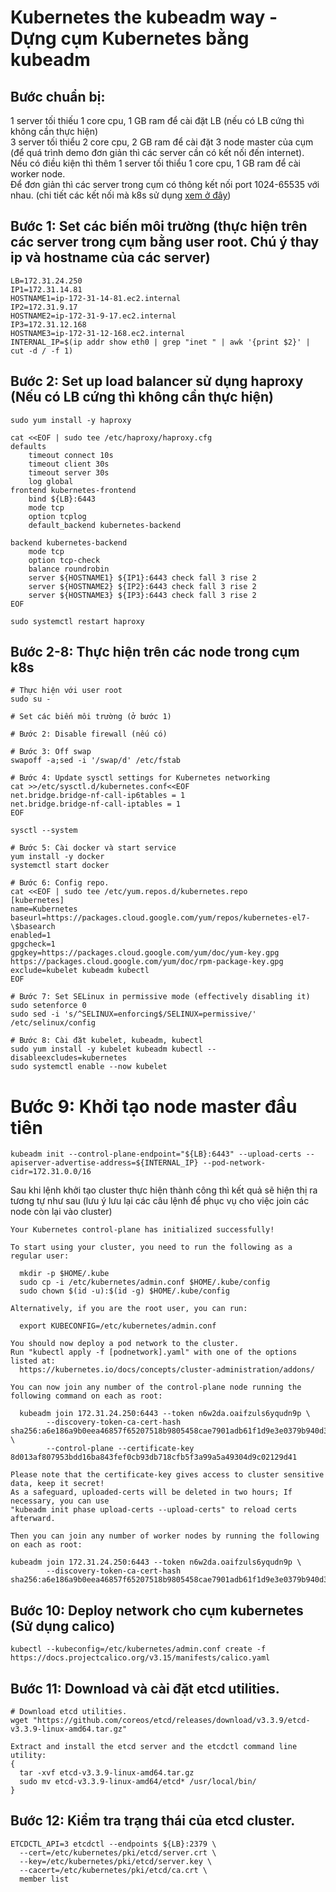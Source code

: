 # Kubernetes the kubeadm way - Dựng cụm Kubernetes bằng kubeadm

## Bước chuẩn bị:
1 server tối thiếu 1 core cpu, 1 GB ram để cài đặt LB (nếu có LB cứng thì không cần thực hiện)<br>
3 server tối thiểu 2 core cpu, 2 GB ram để cài đặt 3 node master của cụm (để quá trình demo đơn giản thì các server cần có kết nối đến internet).<br>
Nếu có điều kiện thì thêm 1 server tối thiểu 1 core cpu, 1 GB ram để cài worker node.<br>
Để đơn giản thì các server trong cụm có thông kết nối port 1024-65535 với nhau. (chi tiết các kết nối mà k8s sử dụng [xem ở đây](https://kubernetes.io/docs/reference/ports-and-protocols/))

## Bước 1: Set các biến môi trường (thực hiện trên các server trong cụm bằng user root. Chú ý thay ip và hostname của các server)
```
LB=172.31.24.250
IP1=172.31.14.81
HOSTNAME1=ip-172-31-14-81.ec2.internal
IP2=172.31.9.17
HOSTNAME2=ip-172-31-9-17.ec2.internal
IP3=172.31.12.168
HOSTNAME3=ip-172-31-12-168.ec2.internal
INTERNAL_IP=$(ip addr show eth0 | grep "inet " | awk '{print $2}' | cut -d / -f 1)
```

## Bước 2: Set up load balancer sử dụng haproxy (Nếu có LB cứng thì không cần thực hiện)
```
sudo yum install -y haproxy

cat <<EOF | sudo tee /etc/haproxy/haproxy.cfg
defaults
    timeout connect 10s
    timeout client 30s
    timeout server 30s
    log global
frontend kubernetes-frontend
    bind ${LB}:6443
    mode tcp
    option tcplog
    default_backend kubernetes-backend

backend kubernetes-backend
    mode tcp
    option tcp-check
    balance roundrobin
    server ${HOSTNAME1} ${IP1}:6443 check fall 3 rise 2
    server ${HOSTNAME2} ${IP2}:6443 check fall 3 rise 2
    server ${HOSTNAME3} ${IP3}:6443 check fall 3 rise 2
EOF

sudo systemctl restart haproxy
```

## Bước 2-8: Thực hiện trên các node trong cụm k8s
```
# Thực hiện với user root
sudo su -

# Set các biến môi trường (ở bước 1)

# Bước 2: Disable firewall (nếu có)

# Bước 3: Off swap
swapoff -a;sed -i '/swap/d' /etc/fstab

# Bước 4: Update sysctl settings for Kubernetes networking
cat >>/etc/sysctl.d/kubernetes.conf<<EOF
net.bridge.bridge-nf-call-ip6tables = 1
net.bridge.bridge-nf-call-iptables = 1
EOF

sysctl --system

# Bước 5: Cài docker và start service
yum install -y docker
systemctl start docker

# Bước 6: Config repo.
cat <<EOF | sudo tee /etc/yum.repos.d/kubernetes.repo
[kubernetes]
name=Kubernetes
baseurl=https://packages.cloud.google.com/yum/repos/kubernetes-el7-\$basearch
enabled=1
gpgcheck=1
gpgkey=https://packages.cloud.google.com/yum/doc/yum-key.gpg https://packages.cloud.google.com/yum/doc/rpm-package-key.gpg
exclude=kubelet kubeadm kubectl
EOF

# Bước 7: Set SELinux in permissive mode (effectively disabling it)
sudo setenforce 0
sudo sed -i 's/^SELINUX=enforcing$/SELINUX=permissive/' /etc/selinux/config

# Bước 8: Cài đặt kubelet, kubeadm, kubectl
sudo yum install -y kubelet kubeadm kubectl --disableexcludes=kubernetes
sudo systemctl enable --now kubelet
```

# Bước 9: Khởi tạo node master đầu tiên
```
kubeadm init --control-plane-endpoint="${LB}:6443" --upload-certs --apiserver-advertise-address=${INTERNAL_IP} --pod-network-cidr=172.31.0.0/16
```

Sau khi lệnh khởi tạo cluster thực hiện thành công thì kết quả sẽ hiện thị ra tương tự như sau (lưu ý lưu lại các câu lệnh để phục vụ cho việc join các node còn lại vào cluster)<br>
```
Your Kubernetes control-plane has initialized successfully!

To start using your cluster, you need to run the following as a regular user:

  mkdir -p $HOME/.kube
  sudo cp -i /etc/kubernetes/admin.conf $HOME/.kube/config
  sudo chown $(id -u):$(id -g) $HOME/.kube/config

Alternatively, if you are the root user, you can run:

  export KUBECONFIG=/etc/kubernetes/admin.conf

You should now deploy a pod network to the cluster.
Run "kubectl apply -f [podnetwork].yaml" with one of the options listed at:
  https://kubernetes.io/docs/concepts/cluster-administration/addons/

You can now join any number of the control-plane node running the following command on each as root:

  kubeadm join 172.31.24.250:6443 --token n6w2da.oaifzuls6yqudn9p \
        --discovery-token-ca-cert-hash sha256:a6e186a9b0eea46857f65207518b9805458cae7901adb61f1d9e3e0379b940d3 \
        --control-plane --certificate-key 8d013af807953bdd16ba843fef0cb93db718cfb5f3a99a5a49304d9c02129d41

Please note that the certificate-key gives access to cluster sensitive data, keep it secret!
As a safeguard, uploaded-certs will be deleted in two hours; If necessary, you can use
"kubeadm init phase upload-certs --upload-certs" to reload certs afterward.

Then you can join any number of worker nodes by running the following on each as root:

kubeadm join 172.31.24.250:6443 --token n6w2da.oaifzuls6yqudn9p \
        --discovery-token-ca-cert-hash sha256:a6e186a9b0eea46857f65207518b9805458cae7901adb61f1d9e3e0379b940d3 
```

## Bước 10: Deploy network cho cụm kubernetes (Sử dụng calico)
```
kubectl --kubeconfig=/etc/kubernetes/admin.conf create -f https://docs.projectcalico.org/v3.15/manifests/calico.yaml
```

## Bước 11: Download và cài đặt etcd utilities.
```
# Download etcd utilities.
wget "https://github.com/coreos/etcd/releases/download/v3.3.9/etcd-v3.3.9-linux-amd64.tar.gz"

Extract and install the etcd server and the etcdctl command line utility:
{
  tar -xvf etcd-v3.3.9-linux-amd64.tar.gz
  sudo mv etcd-v3.3.9-linux-amd64/etcd* /usr/local/bin/
}
```

## Bước 12: Kiểm tra trạng thái của etcd cluster.
```
ETCDCTL_API=3 etcdctl --endpoints ${LB}:2379 \
  --cert=/etc/kubernetes/pki/etcd/server.crt \
  --key=/etc/kubernetes/pki/etcd/server.key \
  --cacert=/etc/kubernetes/pki/etcd/ca.crt \
  member list
```